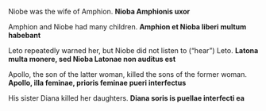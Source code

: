 Niobe was the wife of Amphion. **Nioba Amphionis uxor**

Amphion and Niobe had many children. **Amphion et Nioba liberi multum habebant**

Leto repeatedly warned her, but Niobe did not listen to (“hear”) Leto. **Latona multa monere, sed Nioba Latonae non auditus est**

Apollo, the son of the latter woman, killed the sons of the former woman. **Apollo, illa feminae, prioris feminae pueri interfectus**

His sister Diana killed her daughters. **Diana soris is puellae interfecti ea**
